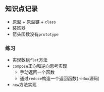 ## 知识点记录
* 原型 + 原型链 + `class`
* 装饰器
* 箭头函数没有`prototype`

### 练习
* 实现数组`flat`方法
* `compose`正向和逆向思考实现
    * 手动返回一个函数
    * 通过`reduce`构造一个返回函数(`redux`源码)
* `new`方法实现
